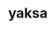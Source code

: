 ---
title: "yaksa"
layout: cache
categories: [package, develop-2024-02-25]
meta: {"versions": ["0.3"], "compilers": ["gcc@=11.4.0", "gcc@=12.3.0", "gcc@=7.3.1", "gcc@=7.5.0", "gcc@=9.4.0", "oneapi@=2024.0.0"], "oss": ["amzn2", "ubuntu18.04", "ubuntu20.04", "ubuntu22.04"], "platforms": ["linux"], "targets": ["aarch64", "neoverse_n1", "neoverse_v1", "neoverse_v2", "ppc64le", "x86_64_v3"], "stacks": ["aws-isc", "aws-isc-aarch64", "build_systems", "e4s", "e4s-neoverse-v2", "e4s-neoverse_v1", "e4s-oneapi", "e4s-power", "e4s-rocm-external", "root", "tutorial"], "num_specs": 17, "num_specs_by_stack": {"root": 17, "aws-isc-aarch64": 2, "aws-isc": 1, "build_systems": 1, "e4s-neoverse_v1": 2, "e4s-power": 2, "e4s-rocm-external": 1, "e4s": 3, "e4s-neoverse-v2": 2, "tutorial": 2, "e4s-oneapi": 2}}
spec_details: [{"hash": "2di6uydmqiwyb5jocoa2i36i5t67hwdp", "compiler": "gcc@=7.3.1", "versions": ["0.3"], "os": "amzn2", "platform": "linux", "target": "aarch64", "variants": ["build_system=autotools", "~cuda", "~rocm"], "stacks": ["root", "aws-isc-aarch64"], "size": "-", "tarball": "https://binaries.spack.io/releases/develop-2024-02-25/build_cache/linux-amzn2-aarch64/gcc-7.3.1/yaksa-0.3/linux-amzn2-aarch64-gcc-7.3.1-yaksa-0.3-2di6uydmqiwyb5jocoa2i36i5t67hwdp.spack"}, {"hash": "3aptmxa6jm6qkxtoqsf3esuiargeuptq", "compiler": "gcc@=7.3.1", "versions": ["0.3"], "os": "amzn2", "platform": "linux", "target": "neoverse_n1", "variants": ["build_system=autotools", "~cuda", "~rocm"], "stacks": ["root", "aws-isc-aarch64"], "size": "-", "tarball": "https://binaries.spack.io/releases/develop-2024-02-25/build_cache/linux-amzn2-neoverse_n1/gcc-7.3.1/yaksa-0.3/linux-amzn2-neoverse_n1-gcc-7.3.1-yaksa-0.3-3aptmxa6jm6qkxtoqsf3esuiargeuptq.spack"}, {"hash": "yvirhindcattoenr4uusaxj4jkcif5la", "compiler": "gcc@=7.3.1", "versions": ["0.3"], "os": "amzn2", "platform": "linux", "target": "x86_64_v3", "variants": ["build_system=autotools", "~cuda", "~rocm"], "stacks": ["root", "aws-isc"], "size": "-", "tarball": "https://binaries.spack.io/releases/develop-2024-02-25/build_cache/linux-amzn2-x86_64_v3/gcc-7.3.1/yaksa-0.3/linux-amzn2-x86_64_v3-gcc-7.3.1-yaksa-0.3-yvirhindcattoenr4uusaxj4jkcif5la.spack"}, {"hash": "k6twagkfseyrll5ak5axc6ck24cyyrn6", "compiler": "gcc@=7.5.0", "versions": ["0.3"], "os": "ubuntu18.04", "platform": "linux", "target": "x86_64_v3", "variants": ["build_system=autotools", "~cuda", "~rocm"], "stacks": ["root", "build_systems"], "size": "-", "tarball": "https://binaries.spack.io/releases/develop-2024-02-25/build_cache/linux-ubuntu18.04-x86_64_v3/gcc-7.5.0/yaksa-0.3/linux-ubuntu18.04-x86_64_v3-gcc-7.5.0-yaksa-0.3-k6twagkfseyrll5ak5axc6ck24cyyrn6.spack"}, {"hash": "kvriydhpjzqdmlebd4fa6b7746kemnff", "compiler": "gcc@=11.4.0", "versions": ["0.3"], "os": "ubuntu20.04", "platform": "linux", "target": "neoverse_v1", "variants": ["build_system=autotools", "~cuda", "~rocm"], "stacks": ["root", "e4s-neoverse_v1"], "size": "-", "tarball": "https://binaries.spack.io/releases/develop-2024-02-25/build_cache/linux-ubuntu20.04-neoverse_v1/gcc-11.4.0/yaksa-0.3/linux-ubuntu20.04-neoverse_v1-gcc-11.4.0-yaksa-0.3-kvriydhpjzqdmlebd4fa6b7746kemnff.spack"}, {"hash": "u7mmitf2egdgnrmpv43d2clnibqliyh7", "compiler": "gcc@=11.4.0", "versions": ["0.3"], "os": "ubuntu20.04", "platform": "linux", "target": "neoverse_v1", "variants": ["build_system=autotools", "~cuda", "~rocm"], "stacks": ["root", "e4s-neoverse_v1"], "size": "-", "tarball": "https://binaries.spack.io/releases/develop-2024-02-25/build_cache/linux-ubuntu20.04-neoverse_v1/gcc-11.4.0/yaksa-0.3/linux-ubuntu20.04-neoverse_v1-gcc-11.4.0-yaksa-0.3-u7mmitf2egdgnrmpv43d2clnibqliyh7.spack"}, {"hash": "43toetjwqur5ctdgzxtndzrdrsskukeh", "compiler": "gcc@=9.4.0", "versions": ["0.3"], "os": "ubuntu20.04", "platform": "linux", "target": "ppc64le", "variants": ["build_system=autotools", "~cuda", "~rocm"], "stacks": ["e4s-power", "root"], "size": "-", "tarball": "https://binaries.spack.io/releases/develop-2024-02-25/build_cache/linux-ubuntu20.04-ppc64le/gcc-9.4.0/yaksa-0.3/linux-ubuntu20.04-ppc64le-gcc-9.4.0-yaksa-0.3-43toetjwqur5ctdgzxtndzrdrsskukeh.spack"}, {"hash": "ji4dtbyiyadpz3ynnjpeezvbftsu4sa2", "compiler": "gcc@=9.4.0", "versions": ["0.3"], "os": "ubuntu20.04", "platform": "linux", "target": "ppc64le", "variants": ["build_system=autotools", "~cuda", "~rocm"], "stacks": ["e4s-power", "root"], "size": "-", "tarball": "https://binaries.spack.io/releases/develop-2024-02-25/build_cache/linux-ubuntu20.04-ppc64le/gcc-9.4.0/yaksa-0.3/linux-ubuntu20.04-ppc64le-gcc-9.4.0-yaksa-0.3-ji4dtbyiyadpz3ynnjpeezvbftsu4sa2.spack"}, {"hash": "lomaivcbtbef275u3ij4tlpq7l7f2vtr", "compiler": "gcc@=11.4.0", "versions": ["0.3"], "os": "ubuntu20.04", "platform": "linux", "target": "x86_64_v3", "variants": ["build_system=autotools", "~cuda", "~rocm"], "stacks": ["root", "e4s-rocm-external", "e4s"], "size": "-", "tarball": "https://binaries.spack.io/releases/develop-2024-02-25/build_cache/linux-ubuntu20.04-x86_64_v3/gcc-11.4.0/yaksa-0.3/linux-ubuntu20.04-x86_64_v3-gcc-11.4.0-yaksa-0.3-lomaivcbtbef275u3ij4tlpq7l7f2vtr.spack"}, {"hash": "wrrf2bxps3t44xfg52hc6npkk6ur5lk6", "compiler": "gcc@=11.4.0", "versions": ["0.3"], "os": "ubuntu20.04", "platform": "linux", "target": "x86_64_v3", "variants": ["build_system=autotools", "~cuda", "~rocm"], "stacks": ["root", "e4s"], "size": "-", "tarball": "https://binaries.spack.io/releases/develop-2024-02-25/build_cache/linux-ubuntu20.04-x86_64_v3/gcc-11.4.0/yaksa-0.3/linux-ubuntu20.04-x86_64_v3-gcc-11.4.0-yaksa-0.3-wrrf2bxps3t44xfg52hc6npkk6ur5lk6.spack"}, {"hash": "i2siaeohsjsp7gnntkck55a36zwy2jsc", "compiler": "gcc@=11.4.0", "versions": ["0.3"], "os": "ubuntu20.04", "platform": "linux", "target": "x86_64_v3", "variants": ["build_system=autotools", "~cuda", "~rocm"], "stacks": ["root", "e4s"], "size": "-", "tarball": "https://binaries.spack.io/releases/develop-2024-02-25/build_cache/linux-ubuntu20.04-x86_64_v3/gcc-11.4.0/yaksa-0.3/linux-ubuntu20.04-x86_64_v3-gcc-11.4.0-yaksa-0.3-i2siaeohsjsp7gnntkck55a36zwy2jsc.spack"}, {"hash": "saauignpyxvjc3uqkkskqsp3yqgamgmn", "compiler": "gcc@=11.4.0", "versions": ["0.3"], "os": "ubuntu22.04", "platform": "linux", "target": "neoverse_v2", "variants": ["build_system=autotools", "~cuda", "~rocm"], "stacks": ["root", "e4s-neoverse-v2"], "size": "-", "tarball": "https://binaries.spack.io/releases/develop-2024-02-25/build_cache/linux-ubuntu22.04-neoverse_v2/gcc-11.4.0/yaksa-0.3/linux-ubuntu22.04-neoverse_v2-gcc-11.4.0-yaksa-0.3-saauignpyxvjc3uqkkskqsp3yqgamgmn.spack"}, {"hash": "5dbzqm6kw5fkptkmduvumamxr3lgzfgv", "compiler": "gcc@=11.4.0", "versions": ["0.3"], "os": "ubuntu22.04", "platform": "linux", "target": "neoverse_v2", "variants": ["build_system=autotools", "~cuda", "~rocm"], "stacks": ["root", "e4s-neoverse-v2"], "size": "-", "tarball": "https://binaries.spack.io/releases/develop-2024-02-25/build_cache/linux-ubuntu22.04-neoverse_v2/gcc-11.4.0/yaksa-0.3/linux-ubuntu22.04-neoverse_v2-gcc-11.4.0-yaksa-0.3-5dbzqm6kw5fkptkmduvumamxr3lgzfgv.spack"}, {"hash": "5qv7ikgi2ddlerpqgfvjl4i5n6cg6jnk", "compiler": "gcc@=11.4.0", "versions": ["0.3"], "os": "ubuntu22.04", "platform": "linux", "target": "x86_64_v3", "variants": ["build_system=autotools", "~cuda", "~rocm"], "stacks": ["root", "tutorial"], "size": "-", "tarball": "https://binaries.spack.io/releases/develop-2024-02-25/build_cache/linux-ubuntu22.04-x86_64_v3/gcc-11.4.0/yaksa-0.3/linux-ubuntu22.04-x86_64_v3-gcc-11.4.0-yaksa-0.3-5qv7ikgi2ddlerpqgfvjl4i5n6cg6jnk.spack"}, {"hash": "3qdo7ksxwmcmibo2fzaiwiybr6gwd6ax", "compiler": "oneapi@=2024.0.0", "versions": ["0.3"], "os": "ubuntu22.04", "platform": "linux", "target": "x86_64_v3", "variants": ["build_system=autotools", "~cuda", "~rocm"], "stacks": ["root", "e4s-oneapi"], "size": "-", "tarball": "https://binaries.spack.io/releases/develop-2024-02-25/build_cache/linux-ubuntu22.04-x86_64_v3/oneapi-2024.0.0/yaksa-0.3/linux-ubuntu22.04-x86_64_v3-oneapi-2024.0.0-yaksa-0.3-3qdo7ksxwmcmibo2fzaiwiybr6gwd6ax.spack"}, {"hash": "qjet6hz2d5fe4bo5jj4xkgbojdeexezs", "compiler": "oneapi@=2024.0.0", "versions": ["0.3"], "os": "ubuntu22.04", "platform": "linux", "target": "x86_64_v3", "variants": ["build_system=autotools", "~cuda", "~rocm"], "stacks": ["root", "e4s-oneapi"], "size": "-", "tarball": "https://binaries.spack.io/releases/develop-2024-02-25/build_cache/linux-ubuntu22.04-x86_64_v3/oneapi-2024.0.0/yaksa-0.3/linux-ubuntu22.04-x86_64_v3-oneapi-2024.0.0-yaksa-0.3-qjet6hz2d5fe4bo5jj4xkgbojdeexezs.spack"}, {"hash": "kphntfxrtlpq3jdsvwzs436nv3leirwp", "compiler": "gcc@=12.3.0", "versions": ["0.3"], "os": "ubuntu22.04", "platform": "linux", "target": "x86_64_v3", "variants": ["build_system=autotools", "~cuda", "~rocm"], "stacks": ["root", "tutorial"], "size": "-", "tarball": "https://binaries.spack.io/releases/develop-2024-02-25/build_cache/linux-ubuntu22.04-x86_64_v3/gcc-12.3.0/yaksa-0.3/linux-ubuntu22.04-x86_64_v3-gcc-12.3.0-yaksa-0.3-kphntfxrtlpq3jdsvwzs436nv3leirwp.spack"}]
---